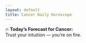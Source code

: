 ```yaml
---
layout: default
title: Cancer Daily Horoscope
---
```


🔥 **Today’s Forecast for Cancer:**  
Trust your intuition — you’re on fire.
